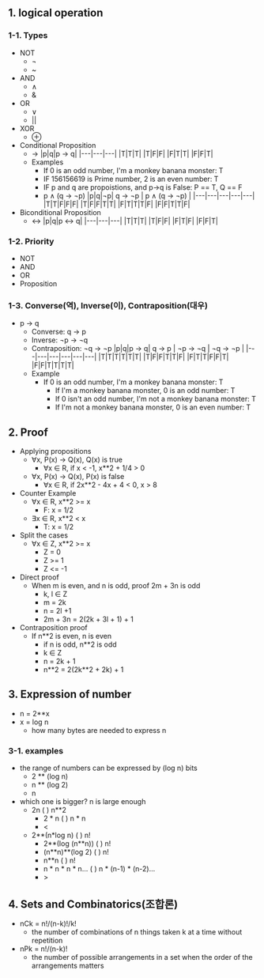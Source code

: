 ## 1. logical operation
### 1-1. Types
* NOT
    * ¬
    * ~
* AND
    * ∧
    * &
* OR
    * ∨
    * ||
* XOR
    * ⊕
* Conditional Proposition
    * ->
        |p|q|p -> q|
        |---|---|---|
        |T|T|T|
        |T|F|F|
        |F|T|T|
        |F|F|T|
    * Examples
        * If 0 is an odd number, I'm a monkey banana monster: T
        * IF 156156619 is Prime number, 2 is an even number: T
        * IF p and q are propoistions, and p->q is False: P == T, Q == F
        * p ∧ (q -> ¬p)
            |p|q|¬p| q -> ¬p | p ∧ (q -> ¬p) |
            |---|---|---|---|---|
            |T|T|F|F|F|
            |T|F|F|T|T|
            |F|T|T|T|F|
            |F|F|T|T|F|
* Biconditional Proposition
    * <->
        |p|q|p <-> q|
        |---|---|---|
        |T|T|T|
        |T|F|F|
        |F|T|F|
        |F|F|T|
### 1-2. Priority
* NOT
* AND
* OR
* Proposition
### 1-3. Converse(역), Inverse(이), Contraposition(대우)
* p -> q
    * Converse: q -> p
    * Inverse: ¬p -> ¬q
    * Contraposition: ¬q -> ¬p
        |p|q|p -> q| q -> p | ¬p -> ¬q | ¬q -> ¬p |
        |---|---|---|---|---|---|
        |T|T|T|T|T|T|
        |T|F|F|T|T|F|
        |F|T|T|F|F|T|
        |F|F|T|T|T|T|
    * Example
        * If 0 is an odd number, I'm a monkey banana monster: T
            * If I'm a monkey banana monster, 0 is an odd number: T
            * If 0 isn't an odd number, I'm not a monkey banana monster: T
            * If I'm not a monkey banana monster, 0 is an even number: T

## 2. Proof
* Applying propositions
    * ∀x, P(x) -> Q(x), Q(x) is true
        * ∀x ∈ R, if x < -1, x**2 + 1/4 > 0
    * ∀x, P(x) -> Q(x), P(x) is false
        * ∀x ∈ R, if 2x**2 - 4x + 4 < 0, x > 8
* Counter Example
    * ∀x ∈ R, x**2 >= x
        * F: x = 1/2
    * ∃x ∈ R, x**2 < x
        * T: x = 1/2
* Split the cases
    * ∀x ∈ Z, x**2 >= x
        * Z = 0
        * Z >= 1
        * Z <= -1
* Direct proof
    * When m is even, and n is odd, proof 2m + 3n is odd
        * k, l ∈ Z
        * m = 2k
        * n = 2l +1  
        * 2m + 3n = 2(2k + 3l + 1) + 1
* Contraposition proof
    * If n**2 is even, n is even
        * if n is odd, n**2 is odd
        * k ∈ Z
        * n = 2k + 1
        * n**2 = 2(2k\**2 + 2k) + 1

## 3. Expression of number
* n = 2**x
* x = log n
    * how many bytes are needed to express n
### 3-1. examples
* the range of numbers can be expressed by (log n) bits
    * 2 ** (log n)
    * n ** (log 2)
    * n
* which one is bigger? n is large enough
    * 2n ( ) n**2
        * 2 * n ( ) n * n
        * <
    * 2**(n\*log n) ( ) n!
        * 2**(log (n\*\*n)) ( ) n!
        * (n\*\*n)**(log 2) ( ) n!
        * n**n ( ) n!
        * n * n * n * n... ( ) n * (n-1) * (n-2)...
        * \>

## 4. Sets and Combinatorics(조합론)
* nCk = n!/(n-k)!/k!
    *  the number of combinations of n things taken k at a time without repetition
* nPk = n!/(n-k)!
    * the number of possible arrangements in a set when the order of the arrangements matters
